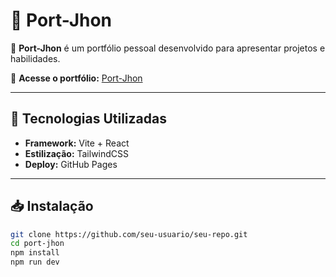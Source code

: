 # 💼 Port-Jhon  

🚀 **Port-Jhon** é um portfólio pessoal desenvolvido para apresentar projetos e habilidades.  

🔗 **Acesse o portfólio:** [Port-Jhon](https://jhonsstoss.github.io/jhonsantoss-portfolio/)  

---

## 📌 Tecnologias Utilizadas  

- **Framework:** Vite + React  
- **Estilização:** TailwindCSS  
- **Deploy:** GitHub Pages  

---

## 📥 Instalação  

```bash
git clone https://github.com/seu-usuario/seu-repo.git
cd port-jhon
npm install
npm run dev
```
